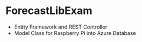 # ForecastLibExam
- Entity Framework and REST Controller 
- Model Class for Raspberry Pi into Azure Database
